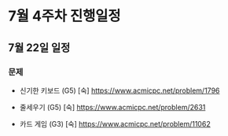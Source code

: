 # 7월 4주차 진행일정

## 7월 22일 일정

### 문제

  - 신기한 키보드 (G5) [숙] https://www.acmicpc.net/problem/1796

  - 줄세우기 (G5) [숙] https://www.acmicpc.net/problem/2631

  - 카드 게임 (G3) [숙] https://www.acmicpc.net/problem/11062
